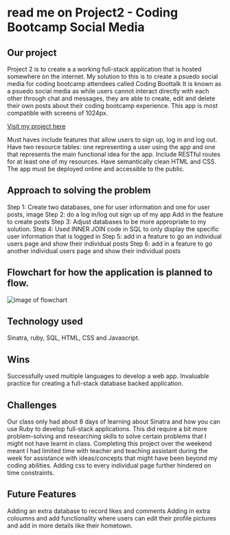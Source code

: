 # read me on Project2 - Coding Bootcamp Social Media

## Our project

Project 2 is to create a a working full-stack application that is hosted somewhere on the internet. My solution to this is to create a psuedo social media for coding bootcamp attendees called Coding Boottalk It is known as a psuedo social media as while users cannot interact directly with each other through chat and messages, they are able to create, edit and delete their own posts about their coding bootcamp experience. This app is most compatible with screens of 1024px.

<a href= "https://still-sands-56902.herokuapp.com/">Visit my project here</a>

Must haves include features that allow users to sign up, log in and log out. Have two resource tables: one representing a user using the app and one that represents the main functional idea for the app. Include RESTful routes for at least one of my resources. Have semantically clean HTML and CSS. The app must be deployed online and accessible to the public.


## Approach to solving the problem
Step 1: Create two databases, one for user information and one for user posts, image
Step 2: do a log in/log out sign up of my app
Add in the feature to create posts
Step 3: Adjust databases to be more appropriate to my solution.
Step 4: Used INNER JOIN code in SQL to only display the specific user information that is logged in
Step 5: add in a feature to go an individual users page and show their individual posts
Step 6: add in a feature to go another individual users page and show their individual posts

## Flowchart for how the application is planned to flow.
![image of flowchart](https://www.figma.com/file/1TwqhGXkkzNEznj6H81i29/Untitled?node-id=0%3A1)

## Technology used
Sinatra, ruby, SQL, HTML, CSS and Javascript.

## Wins
Successfully used multiple languages to develop a web app. 
Invaluable practice for creating a full-stack database backed application.

## Challenges
Our class only had about 8 days of learning about Sinatra and how you can use Ruby to develop full-stack applications. This did require a bit more problem-solving and researching skills to solve certain problems that I might not have learnt in class.
Completing this project over the weekend meant I had limited time with teacher and teaching assistant during the week for assistance with ideas/concepts that might have been beyond my coding abilities. 
Adding css to every individual page further hindered on time constraints.

## Future Features
Adding an extra database to record likes and comments
Adding in extra coloumns and add functionality where users can edit their profile pictures and add in more details like their hometown. 

